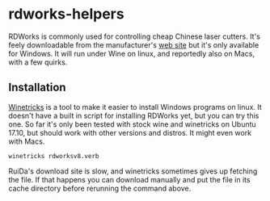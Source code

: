 # rdworks-helpers

RDWorks is commonly used for controlling cheap Chinese laser cutters. It's feely downloadable from the manufacturer's [web site]() but it's only available for Windows. It will run under Wine on linux, and reportedly also on Macs, with a few quirks. 

## Installation

[Winetricks](https://wiki.winehq.org/Winetricks) is a tool to make it easier to install Windows programs on linux. It doesn't have a built in script for installing RDWorks yet, but you can try this one. So far it's only been tested with stock wine and winetricks on Ubuntu 17.10, but should work with other versions and distros. It might even work with Macs.

    winetricks rdworksv8.verb

RuiDa's download site is slow, and winetricks sometimes gives up fetching the file. If that happens you can download manually and put the file                                                                                                                                            in its cache directory before rerunning the command above.
